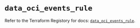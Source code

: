 # `data_oci_events_rule`

Refer to the Terraform Registory for docs: [`data_oci_events_rule`](https://registry.terraform.io/providers/oracle/oci/6.18.0/docs/data-sources/events_rule).
